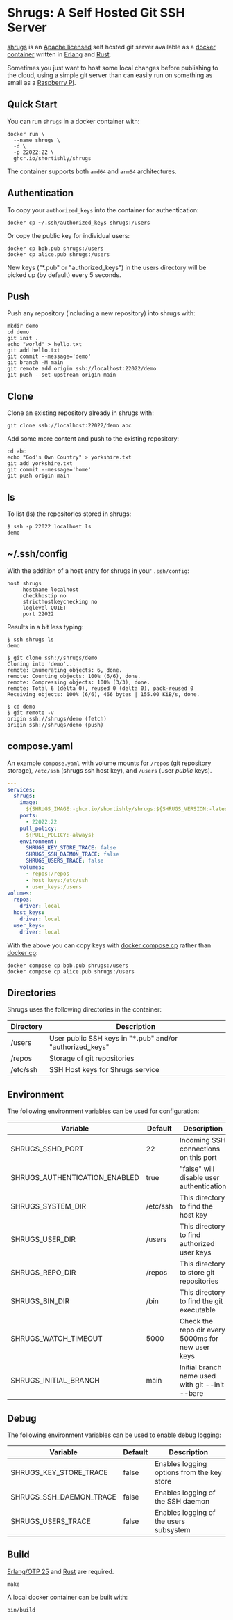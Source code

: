# Shrugs: A Self Hosted Git SSH Server

[shrugs][shrugs] is an [Apache licensed][apache-license] self hosted
git server available as a [docker container][shrugs-container] written
in [Erlang][erlang-org] and [Rust][rust-lang-org].

Sometimes you just want to host some local changes before publishing
to the cloud, using a simple git server than can easily run on
something as small as a [Raspberry PI][raspberry-pi].

## Quick Start

You can run `shrugs` in a docker container with:

```shell
docker run \
  --name shrugs \
  -d \
  -p 22022:22 \
  ghcr.io/shortishly/shrugs
```

The container supports both `amd64` and  `arm64` architectures.

## Authentication

To copy your `authorized_keys` into the container for authentication:

```shell
docker cp ~/.ssh/authorized_keys shrugs:/users
```

Or copy the public key for individual users:

```shell
docker cp bob.pub shrugs:/users
docker cp alice.pub shrugs:/users
```

New keys ("*.pub" or "authorized_keys") in the users directory will be
picked up (by default) every 5 seconds.

## Push

Push any repository (including a new repository) into shrugs with:

```shell
mkdir demo
cd demo
git init .
echo "world" > hello.txt
git add hello.txt     
git commit --message='demo'
git branch -M main
git remote add origin ssh://localhost:22022/demo
git push --set-upstream origin main
```

## Clone

Clone an existing repository already in shrugs with:

```shell
git clone ssh://localhost:22022/demo abc
```

Add some more content and push to the existing repository:

```shell
cd abc
echo "God’s Own Country" > yorkshire.txt
git add yorkshire.txt
git commit --message='home'
git push origin main
```

## ls

To list (ls) the repositories stored in shrugs:

```shell
$ ssh -p 22022 localhost ls
demo
```

## ~/.ssh/config

With the addition of a host entry for shrugs in your `.ssh/config`:

```shell
host shrugs
     hostname localhost
     checkhostip no
     stricthostkeychecking no
     loglevel QUIET
     port 22022
```

Results in a bit less typing:

```shell
$ ssh shrugs ls
demo

$ git clone ssh://shrugs/demo
Cloning into 'demo'...
remote: Enumerating objects: 6, done.
remote: Counting objects: 100% (6/6), done.
remote: Compressing objects: 100% (3/3), done.
remote: Total 6 (delta 0), reused 0 (delta 0), pack-reused 0
Receiving objects: 100% (6/6), 466 bytes | 155.00 KiB/s, done.

$ cd demo
$ git remote -v
origin ssh://shrugs/demo (fetch)
origin ssh://shrugs/demo (push)
```

## compose.yaml

An example `compose.yaml` with volume mounts for `/repos` (git
repository storage), `/etc/ssh` (shrugs ssh host key), and `/users`
(user *public* keys).

```yaml
---
services:
  shrugs:
    image:
      ${SHRUGS_IMAGE:-ghcr.io/shortishly/shrugs:${SHRUGS_VERSION:-latest}}
    ports:
      - 22022:22
    pull_policy:
      ${PULL_POLICY:-always}
    environment:
      SHRUGS_KEY_STORE_TRACE: false
      SHRUGS_SSH_DAEMON_TRACE: false
      SHRUGS_USERS_TRACE: false
    volumes:
      - repos:/repos
      - host_keys:/etc/ssh
      - user_keys:/users
volumes:
  repos:
    driver: local
  host_keys:
    driver: local
  user_keys:
    driver: local
```

With the above you can copy keys with [docker compose
cp][docker-compose-cp] rather than [docker cp][docker-cp]:

```shell
docker compose cp bob.pub shrugs:/users
docker compose cp alice.pub shrugs:/users
```

## Directories

Shrugs uses the following directories in the container:

| Directory | Description                                              |
|-----------|----------------------------------------------------------|
| /users    | User public SSH keys in "*.pub" and/or "authorized_keys" |
| /repos    | Storage of git repositories                              |
| /etc/ssh  | SSH Host keys for Shrugs service                         |

## Environment

The following environment variables can be used for configuration:

|Variable|Default|Description|
|-|-|-|
|SHRUGS\_SSHD\_PORT|22|Incoming SSH connections on this port|
|SHRUGS\_AUTHENTICATION\_ENABLED|true|"false" will disable user authentication|
|SHRUGS\_SYSTEM\_DIR|/etc/ssh|This directory to find the host key|
|SHRUGS\_USER\_DIR|/users|This directory to find authorized user keys|
|SHRUGS\_REPO\_DIR|/repos|This directory to store git repositories|
|SHRUGS\_BIN\_DIR|/bin|This directory to find the git executable|
|SHRUGS\_WATCH\_TIMEOUT|5000|Check the repo dir every 5000ms for new user keys|
|SHRUGS\_INITIAL\_BRANCH|main|Initial branch name used with git --init --bare|

## Debug

The following environment variables can be used to enable debug logging:

|Variable|Default|Description|
|-|-|-|
|SHRUGS\_KEY\_STORE\_TRACE|false|Enables logging options from the key store|
|SHRUGS\_SSH_DAEMON\_TRACE|false|Enables logging of the SSH daemon|
|SHRUGS\_USERS\_TRACE|false|Enables logging of the users subsystem|

## Build

[Erlang/OTP 25][erlang-org-downloads] and [Rust][rustup-rs] are required.

```shell
make
```

A local docker container can be built with:

```shell
bin/build
```

[apache-license]: https://www.apache.org/licenses/LICENSE-2.0
[docker-compose-cp]: https://docs.docker.com/engine/reference/commandline/compose_cp/
[docker-cp]: https://docs.docker.com/engine/reference/commandline/cp/
[erlang-org-downloads]: https://www.erlang.org/downloads
[erlang-org]: https://www.erlang.org
[raspberry-pi]: https://www.raspberrypi.com
[rust-lang-org]: https://www.rust-lang.org
[rustup-rs]: https://rustup.rs
[shrugs-container]: https://github.com/shortishly/shrugs/pkgs/container/shrugs
[shrugs]: https://github.com/shortishly/shrugs
